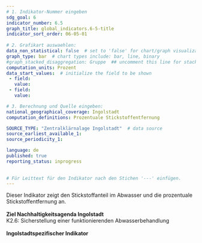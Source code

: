 ```yaml
---
# 1. Indikator-Nummer eingeben 
sdg_goal: 6 
indicator_number: 6.5
graph_title: global_indicators.6-5-title
indicator_sort_order: 06-05-01
 
# 2. Grafikart auswaehlen: 
data_non_statistical: false  # set to 'false' for chart/graph visualization 
graph_type: bar  # chart types include: bar, line, binary 
#graph_stacked_disaggregation: Gruppe  ## uncomment this line for stacked bars. eplace 'Geschlecht' with the field of aggregation. 
computation_units: Prozent 
data_start_values:  # initialize the field to be shown  
 - field: 
   value:  
 - field: 
   value: 

# 3. Berechnung und Quelle eingeben: 
national_geographical_coverage: Ingolstadt 
computation_definitions: Prozentuale Stickstoffentfernung 

SOURCE_TYPE: "Zentralklärnalage Ingolstadt"  # data source  
source_earliest_available_1: 
source_periodicity_1: 

language: de   
published: true 
reporting_status: inprogress
 
 
# Für Leittext für den Indikator nach den Stichen '---' einfügen. 
---
```

Dieser Indikator zeigt den Stickstoffanteil im Abwasser und die prozentuale Stickstoffentfernung an.<br>
<br>
<b>Ziel Nachhaltigkeitsagenda Ingolstadt</b><br>
K2.6: Sicherstellung einer funktionierenden Abwasserbehandlung<br>
<br>
<b>Ingolstadtspezifischer Indikator</b>
